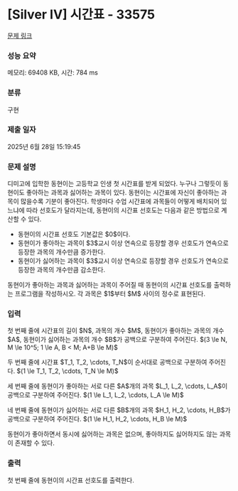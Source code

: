 # [Silver IV] 시간표 - 33575 

[문제 링크](https://www.acmicpc.net/problem/33575) 

### 성능 요약

메모리: 69408 KB, 시간: 784 ms

### 분류

구현

### 제출 일자

2025년 6월 28일 15:19:45

### 문제 설명

<p>디미고에 입학한 동현이는 고등학교 인생 첫 시간표를 받게 되었다. 누구나 그렇듯이 동현이도 좋아하는 과목과 싫어하는 과목이 있다. 동현이는 시간표에 자신이 좋아하는 과목이 많을수록 기분이 좋아진다. 학생마다 수업 시간표에 과목들이 어떻게 배치되어 있느냐에 따라 선호도가 달라지는데, 동현이의 시간표 선호도는 다음과 같은 방법으로 계산할 수 있다.</p>

<ul>
	<li>동현이의 시간표 선호도 기본값은 $0$이다.</li>
	<li>동현이가 좋아하는 과목이 $3$교시 이상 연속으로 등장할 경우 선호도가 연속으로 등장한 과목의 개수만큼 증가한다.</li>
	<li>동현이가 싫어하는 과목이 $3$교시 이상 연속으로 등장할 경우 선호도가 연속으로 등장한 과목의 개수만큼 감소한다.</li>
</ul>

<p>동현이가 좋아하는 과목과 싫어하는 과목이 주어질 때 동현이의 시간표 선호도를 출력하는 프로그램을 작성하시오. 각 과목은 $1$부터 $M$ 사이의 정수로 표현된다.</p>

### 입력 

 <p>첫 번째 줄에 시간표의 길이 $N$, 과목의 개수 $M$, 동현이가 좋아하는 과목의 개수 $A$, 동현이가 싫어하는 과목의 개수 $B$가 공백으로 구분하여 주어진다. $(3 \le N, M \le 10^5; 1 \le A, B < M; A+B \le M)$</p>

<p>두 번째 줄에 시간표 $T_1, T_2, \cdots, T_N$이 순서대로 공백으로 구분하여 주어진다. $(1 \le T_1, T_2, \cdots, T_N \le M)$</p>

<p>세 번째 줄에 동현이가 좋아하는 서로 다른 $A$개의 과목 $L_1, L_2, \cdots, L_A$이 공백으로 구분하여 주어진다. $(1 \le L_1, L_2, \cdots, L_A \le M)$</p>

<p>네 번째 줄에 동현이가 싫어하는 서로 다른 $B$개의 과목 $H_1, H_2, \cdots, H_B$가 공백으로 구분하여 주어진다. $(1 \le H_1, H_2, \cdots, H_B \le M)$</p>

<p>동현이가 좋아하면서 동시에 싫어하는 과목은 없으며, 좋아하지도 싫어하지도 않는 과목이 존재할 수 있다.</p>

### 출력 

 <p>첫 번째 줄에 동현이의 시간표 선호도를 출력한다.</p>

